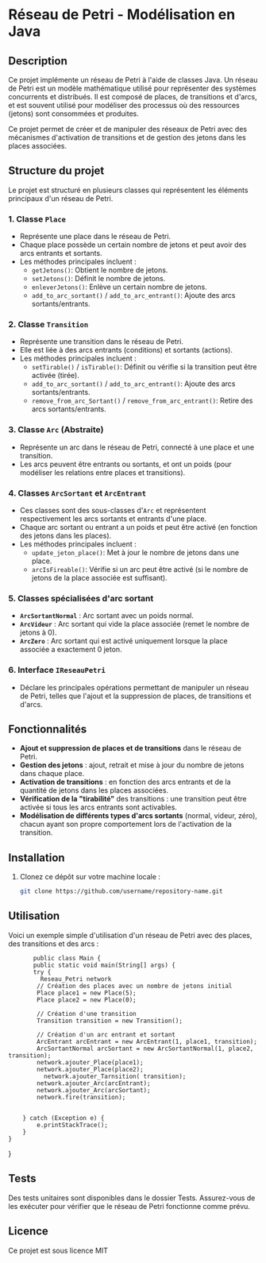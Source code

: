 # Réseau de Petri - Modélisation en Java

## Description

Ce projet implémente un réseau de Petri à l'aide de classes Java. Un réseau de Petri est un modèle mathématique utilisé pour représenter des systèmes concurrents et distribués. Il est composé de places, de transitions et d'arcs, et est souvent utilisé pour modéliser des processus où des ressources (jetons) sont consommées et produites.

Ce projet permet de créer et de manipuler des réseaux de Petri avec des mécanismes d'activation de transitions et de gestion des jetons dans les places associées.

## Structure du projet

Le projet est structuré en plusieurs classes qui représentent les éléments principaux d'un réseau de Petri.

### 1. **Classe `Place`**
   - Représente une place dans le réseau de Petri.
   - Chaque place possède un certain nombre de jetons et peut avoir des arcs entrants et sortants.
   - Les méthodes principales incluent :
     - `getJetons()`: Obtient le nombre de jetons.
     - `setJetons()`: Définit le nombre de jetons.
     - `enleverJetons()`: Enlève un certain nombre de jetons.
     - `add_to_arc_sortant()` / `add_to_arc_entrant()`: Ajoute des arcs sortants/entrants.

### 2. **Classe `Transition`**
   - Représente une transition dans le réseau de Petri.
   - Elle est liée à des arcs entrants (conditions) et sortants (actions).
   - Les méthodes principales incluent :
     - `setTirable()` / `isTirable()`: Définit ou vérifie si la transition peut être activée (tirée).
     - `add_to_arc_sortant()` / `add_to_arc_entrant()`: Ajoute des arcs sortants/entrants.
     - `remove_from_arc_Sortant()` / `remove_from_arc_entrant()`: Retire des arcs sortants/entrants.

### 3. **Classe `Arc` (Abstraite)**
   - Représente un arc dans le réseau de Petri, connecté à une place et une transition.
   - Les arcs peuvent être entrants ou sortants, et ont un poids (pour modéliser les relations entre places et transitions).

### 4. **Classes `ArcSortant` et `ArcEntrant`**
   - Ces classes sont des sous-classes d'`Arc` et représentent respectivement les arcs sortants et entrants d'une place.
   - Chaque arc sortant ou entrant a un poids et peut être activé (en fonction des jetons dans les places).
   - Les méthodes principales incluent :
     - `update_jeton_place()`: Met à jour le nombre de jetons dans une place.
     - `arcIsFireable()`: Vérifie si un arc peut être activé (si le nombre de jetons de la place associée est suffisant).

### 5. **Classes spécialisées d'arc sortant**
   - **`ArcSortantNormal`** : Arc sortant avec un poids normal.
   - **`ArcVideur`** : Arc sortant qui vide la place associée (remet le nombre de jetons à 0).
   - **`ArcZero`** : Arc sortant qui est activé uniquement lorsque la place associée a exactement 0 jeton.

### 6. **Interface `IReseauPetri`**
   - Déclare les principales opérations permettant de manipuler un réseau de Petri, telles que l'ajout et la suppression de places, de transitions et d'arcs.

## Fonctionnalités

- **Ajout et suppression de places et de transitions** dans le réseau de Petri.
- **Gestion des jetons** : ajout, retrait et mise à jour du nombre de jetons dans chaque place.
- **Activation de transitions** : en fonction des arcs entrants et de la quantité de jetons dans les places associées.
- **Vérification de la "tirabilité"** des transitions : une transition peut être activée si tous les arcs entrants sont activables.
- **Modélisation de différents types d'arcs sortants** (normal, videur, zéro), chacun ayant son propre comportement lors de l'activation de la transition.

## Installation

1. Clonez ce dépôt sur votre machine locale :

   ```bash
   git clone https://github.com/username/repository-name.git

## Utilisation
Voici un exemple simple d'utilisation d'un réseau de Petri avec des places, des transitions et des arcs :


           public class Main {
           public static void main(String[] args) {
           try {
             Reseau_Petri network
            // Création des places avec un nombre de jetons initial
            Place place1 = new Place(5);
            Place place2 = new Place(0);
            
            // Création d'une transition
            Transition transition = new Transition();

            // Création d'un arc entrant et sortant
            ArcEntrant arcEntrant = new ArcEntrant(1, place1, transition);
            ArcSortantNormal arcSortant = new ArcSortantNormal(1, place2, transition);
            network.ajouter_Place(place1);
            network.ajouter_Place(place2);
		      network.ajouter_Tarnsition( transition);
            network.ajouter_Arc(arcEntrant);
            network.ajouter_Arc(arcSortant);
            network.fire(transition);
            

        } catch (Exception e) {
            e.printStackTrace();
        }
    }
}

## Tests
Des tests unitaires sont disponibles dans le dossier Tests. Assurez-vous de les exécuter pour vérifier que le réseau de Petri fonctionne comme prévu.
## Licence
Ce projet est sous licence MIT


   

